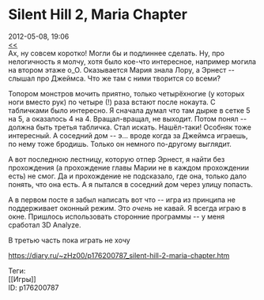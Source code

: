 Silent Hill 2, Maria Chapter
=============================

   
 2012-05-08, 19:06   
   [<<](Silent%20Hill%202,%20James%20Chapter)    
 Ах, ну совсем коротко! Могли бы и подлиннее сделать. Ну, про нелогичность я молчу, хотя было кое-что интересное, например могила на втором этаже о\_О. Оказывается Мария знала Лору, а Эрнест -- слышал про Джеймса. Что же там с ними творится со всеми?   
   
 Топором монстров мочить приятно, только четырёхногие (у которых ноги вместо рук) по четыре (!) раза встают после нокаута. С табличками было интересно. Я сначала думал что там дырке в сетке 5 на 5, а оказалось 4 на 4. Вращал-вращал, не выходит. Потом понял -- должна быть третья табличка. Стал искать. Нашёл-таки! Особняк тоже интересный. А соседний дом -- э... вроде когда за Джеймса играешь, по нему тоже бродишь. Только он немного по-другому выглядит.   
   
 А вот последнюю лестницу, которую отпер Эрнест, я найти без прохождения (а прохождение главы Марии не в каждом прохождении есть) не смог. Да и прохождение не подсказало, где она, только дало понять, что она есть. А я пытался в соседний дом через улицу попасть.   
   
 А в первом посте я забыл написать вот что -- игра из принципа не поддерживает оконный режим. Это  *очень*  не кавай. Я всегда играю в окне. Пришлось использовать сторонние программы -- у меня сработал 3D Analyze.   
   
 В третью часть пока играть не хочу   
    
 <https://diary.ru/~zHz00/p176200787_silent-hill-2-maria-chapter.htm>   
   
 Теги:   
 [[Игры]]   
 ID: p176200787